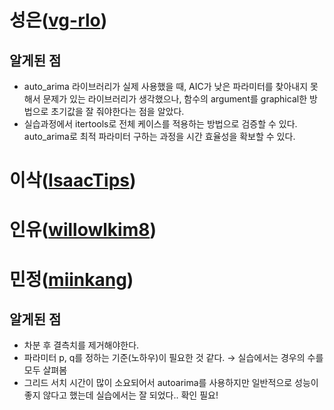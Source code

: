 # 성은([vg-rlo](https://github.com/vg-rlo))

## 알게된 점

* auto_arima 라이브러리가 실제 사용했을 때, AIC가 낮은 파라미터를 찾아내지 못해서 문제가 있는 라이브러리가 생각했으나, 함수의 argument를 graphical한 방법으로 초기값을 잘 줘야한다는 점을 알았다.
* 실습과정에서 itertools로 전체 케이스를 적용하는 방법으로 검증할 수 있다.  auto_arima로 최적 파라미터 구하는 과정을 시간 효율성을 확보할 수 있다.

# 이삭([IsaacTips](https://github.com/IsaacTips))
# 인유([willowlkim8](https://github.com/willowkim8))
# 민정([miinkang](https://github.com/miinkang))
## 알게된 점 
- 차분 후 결측치를 제거해야한다. 
- 파라미터 p, q를 정하는 기준(노하우)이 필요한 것 같다. → 실습에서는 경우의 수를 모두 살펴봄 
- 그리드 서치 시간이 많이 소요되어서 autoarima를 사용하지만 일반적으로 성능이 좋지 않다고 했는데 실습에서는 잘 되었다.. 확인 필요! 
